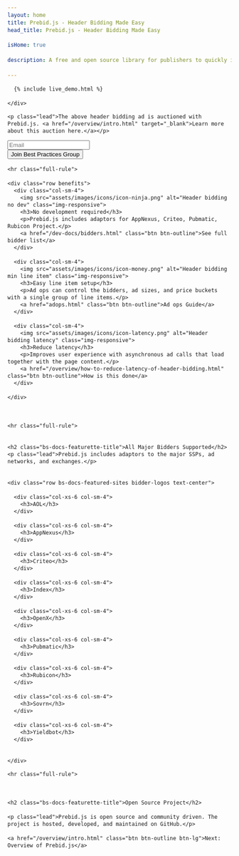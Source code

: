 ```yaml
---
layout: home
title: Prebid.js - Header Bidding Made Easy
head_title: Prebid.js - Header Bidding Made Easy

isHome: true

description: A free and open source library for publishers to quickly implement header bidding. 

---
```





<a name="pb-home-live-demo"></a>

<div class="row">
    <div class="col-sm-10 col-sm-offset-1 text-center">

      {% include live_demo.html %}

    </div>
</div>

<div class="bs-docs-featurette pb-home pb-docs">

    <p class="lead">The above header bidding ad is auctioned with Prebid.js. <a href="/overview/intro.html" target="_blank">Learn more about this auction here.</a></p>

<div class="form-inline">
  <div class="form-group form-group-lg">
    <input type="text" class="form-control" id="email-field" placeholder="Email" required>
  </div>
  <div class="form-group">
    <button class="btn btn-outline btn-lg" id="submit-email" onclick="submitEmail()">Join Best Practices Group</button>
  </div>        
</div>


<!--     <h2 class="bs-docs-featurette-title">Integrate header bidding partners in minutes, not weeks.</h2>
    <p class="lead">Week-long header bidding implemenations are no picnic. We developed Prebid.js with a group of publishers to relieve that frustration.</p> 
-->

    <hr class="full-rule">

    <div class="row benefits">
      <div class="col-sm-4">
        <img src="assets/images/icons/icon-ninja.png" alt="Header bidding no dev" class="img-responsive">
        <h3>No development required</h3>
        <p>Prebid.js includes adaptors for AppNexus, Criteo, Pubmatic, Rubicon Project.</p>
        <a href="/dev-docs/bidders.html" class="btn btn-outline">See full bidder list</a>
      </div>

      <div class="col-sm-4">
        <img src="assets/images/icons/icon-money.png" alt="Header bidding min line item" class="img-responsive">
        <h3>Easy line item setup</h3>
        <p>Ad ops can control the bidders, ad sizes, and price buckets with a single group of line items.</p>
        <a href="adops.html" class="btn btn-outline">Ad ops Guide</a>
      </div>

      <div class="col-sm-4">
        <img src="assets/images/icons/icon-latency.png" alt="Header bidding latency" class="img-responsive">
        <h3>Reduce latency</h3>
        <p>Improves user experience with asynchronous ad calls that load together with the page content.</p>
        <a href="/overview/how-to-reduce-latency-of-header-bidding.html" class="btn btn-outline">How is this done</a>
      </div>

    </div>



    <hr class="full-rule">


    <h2 class="bs-docs-featurette-title">All Major Bidders Supported</h2>
    <p class="lead">Prebid.js includes adaptors to the major SSPs, ad networks, and exchanges.</p>


    <div class="row bs-docs-featured-sites bidder-logos text-center">
    
      <div class="col-xs-6 col-sm-4">
        <h3>AOL</h3>
      </div>
    
      <div class="col-xs-6 col-sm-4">
        <h3>AppNexus</h3>
      </div>
    
      <div class="col-xs-6 col-sm-4">
        <h3>Criteo</h3>
      </div>
    
      <div class="col-xs-6 col-sm-4">
        <h3>Index</h3>
      </div>

      <div class="col-xs-6 col-sm-4">
        <h3>OpenX</h3>
      </div>

      <div class="col-xs-6 col-sm-4">
        <h3>Pubmatic</h3>
      </div>

      <div class="col-xs-6 col-sm-4">
        <h3>Rubicon</h3>
      </div>

      <div class="col-xs-6 col-sm-4">
        <h3>Sovrn</h3>
      </div>

      <div class="col-xs-6 col-sm-4">
        <h3>Yieldbot</h3>
      </div>

    
    </div>
<!-- 
    <hr class="full-rule">

    <h2 class="bs-docs-featurette-title">Partners Center</h2>
    <p class="lead">A free an open marketplace for publishers and bidders supporting Prebid.org to connect.</p>

    <div class="row bs-docs-featured-sites partner-logos">
    
      <div class="col-xs-6 col-sm-2">
        <div class="logo-block">
          <img src="assets/images/logos/monetizemore-logo.jpg" alt="MonetizeMore Header Bidding" class="img-responsive">
        </div>
        <a href="mailto:kean@monetizemore.com" class="btn btn-outline">Contact Publisher</a>
      </div>

      <div class="col-xs-6 col-sm-2">
        <div class="logo-block">
          <img src="assets/images/logos/sonobi-logo.png" alt="Sonobi Header Bidding" class="img-responsive">
        </div>
        <a href="mailto:rnovak@sonobi.com" class="btn btn-outline">Contact Bidder</a>
      </div>
    
      <div class="col-xs-6 col-sm-2">
        <div class="logo-block">
          <img src="assets/images/logos/studybreakmedia-logo.png" alt="StudyBreakMedia Header Bidding" class="img-responsive">
        </div>
        <a href="mailto:emry@studybreakmedia.com" class="btn btn-outline">Contact Publisher</a>
      </div>


      <div class="col-xs-6 col-sm-2">
        <div class="logo-block">
          <img src="assets/images/logos/appnexus-logo.png" alt="AppNexus Header Bidding" class="img-responsive">
        </div>
        <a href="mailto:mmcneeley@appnexus.com" class="btn btn-outline">Contact Bidder</a>
      </div>
    

      <div class="col-xs-6 col-sm-2">
        <div class="logo-block">
          <img src="assets/images/logos/brealtime-logo.png" alt="bRealTime Header Bidding" class="img-responsive">
        </div>
        <a href="mailto:rnovak@sonobi.com" class="btn btn-outline">Contact Bidder</a>
      </div>
    
      <div class="col-xs-6 col-sm-2">
        <div class="logo-block">
          <div>Add Your Company!</div>
        </div>
        <a href="/addme.html#contact-companies" class="btn btn-outline">Enter Here</a>
      </div>

    
    </div>
 -->
 
    <hr class="full-rule">



    <h2 class="bs-docs-featurette-title">Open Source Project</h2>
    
    <p class="lead">Prebid.js is open source and community driven. The project is hosted, developed, and maintained on GitHub.</p>

    <a href="/overview/intro.html" class="btn btn-outline btn-lg">Next: Overview of Prebid.js</a>

</div>
